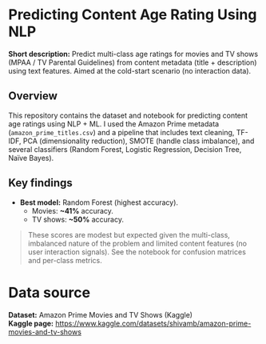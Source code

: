 # Predicting Content Age Rating Using NLP

**Short description:** Predict multi-class age ratings for movies and TV shows (MPAA / TV Parental Guidelines) from content metadata (title + description) using text features. Aimed at the cold-start scenario (no interaction data).

## Overview
This repository contains the dataset and notebook for predicting content age ratings using NLP + ML. I used the Amazon Prime metadata (`amazon_prime_titles.csv`) and a pipeline that includes text cleaning, TF-IDF, PCA (dimensionality reduction), SMOTE (handle class imbalance), and several classifiers (Random Forest, Logistic Regression, Decision Tree, Naïve Bayes).

## Key findings
- **Best model:** Random Forest (highest accuracy).  
  - Movies: **~41%** accuracy.  
  - TV shows: **~50%** accuracy.

> These scores are modest but expected given the multi-class, imbalanced nature of the problem and limited content features (no user interaction signals). See the notebook for confusion matrices and per-class metrics.

# Data source

**Dataset:** Amazon Prime Movies and TV Shows (Kaggle)  
**Kaggle page:** https://www.kaggle.com/datasets/shivamb/amazon-prime-movies-and-tv-shows
